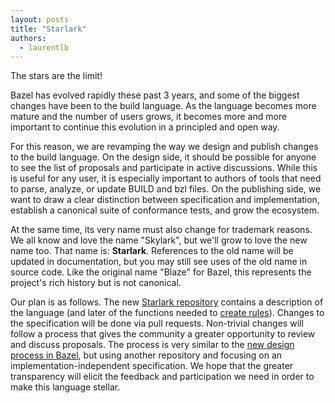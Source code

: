 ```yaml
---
layout: posts
title: "Starlark"
authors:
  - laurentlb
---
```


The stars are the limit!

Bazel has evolved rapidly these past 3 years, and some of the biggest changes
have been to the build language. As the language becomes more mature and the
number of users grows, it becomes more and more important to continue this
evolution in a principled and open way.

For this reason, we are revamping the way we design and publish changes to the
build language. On the design side, it should be possible for anyone to see the
list of proposals and participate in active discussions. While this is useful
for any user, it is especially important to authors of tools that need to parse,
analyze, or update BUILD and bzl files. On the publishing side, we want to draw
a clear distinction between specification and implementation, establish a
canonical suite of conformance tests, and grow the ecosystem.

At the same time, its very name must also change for trademark reasons. We all
know and love the name "Skylark", but we'll grow to love the new name too. That
name is: **Starlark**. References to the old name will be updated in
documentation, but you may still see uses of the old name in source code. Like
the original name "Blaze" for Bazel, this represents the project's rich history
but is not canonical.

Our plan is as follows. The new
[Starlark repository](https://github.com/bazelbuild/starlark) contains a
description of the language (and later of the functions needed to [create
rules](https://docs.bazel.build/versions/master/skylark/rules.html)). Changes to
the specification will be done via pull requests. Non-trivial changes will
follow a process that gives the community a greater opportunity to review and
discuss proposals. The process is very similar to the [new design process in
Bazel](https://github.com/bazelbuild/proposals), but using another repository
and focusing on an implementation-independent specification. We hope that the
greater transparency will elicit the feedback and participation we need in order
to make this language stellar.
